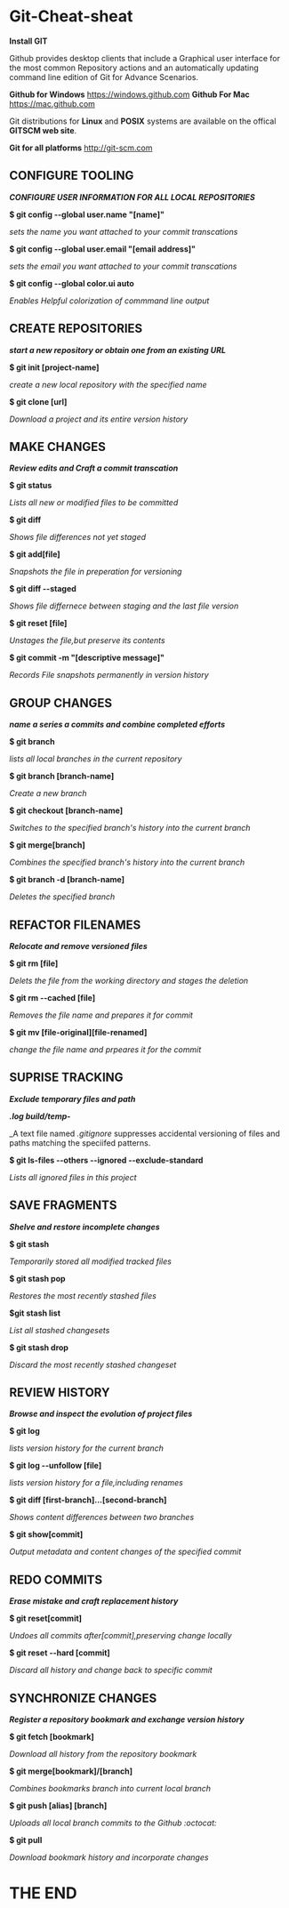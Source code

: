 # Git-Cheat-sheat
**Install GIT**

Github provides desktop clients that include a Graphical user interface for the most common Repository actions and an automatically updating command line edition of Git for Advance Scenarios.

**Github for Windows**
https://windows.github.com 
**Github For Mac**
https://mac.github.com

Git distributions for **Linux** and **POSIX** systems are available on the offical **GITSCM web site**.

**Git for all platforms**
http://git-scm.com

## CONFIGURE TOOLING
**_CONFIGURE USER INFORMATION FOR ALL LOCAL REPOSITORIES_**

**$ git config --global user.name "[name]"**

*sets the name you want attached to your commit transcations*

**$ git config --global user.email "[email address]"**

*sets the email you want attached to your commit transcations*

**$ git config --global color.ui auto**

*Enables Helpful colorization of commmand line output*

## CREATE REPOSITORIES
**_start a new repository or obtain one from an existing URL_**

**$ git init [project-name]**

_create a new local repository with the specified name_

**$ git clone [url]**

_Download a project and its entire version history_

## MAKE CHANGES
**_Review edits and Craft a commit transcation_**

**$ git status**

_Lists all new or modified files to be committed_

**$ git diff**

_Shows file differences not yet staged_

**$ git add[file]**

_Snapshots the file in preperation for versioning_

**$ git diff --staged**

_Shows file differnece between staging and the last file version_

**$ git reset [file]**

_Unstages the file,but preserve its contents_

**$ git commit -m "[descriptive message]"**

_Records File snapshots permanently in version history_

## GROUP CHANGES
**_name a series a commits and combine completed efforts_**

**$ git branch**

_lists all local branches in the current repository_

**$ git branch [branch-name]**

_Create a new branch_

**$ git checkout [branch-name]**

_Switches to the specified branch's history into the current branch_

**$ git merge[branch]**

_Combines the specified branch's history into the current branch_

**$ git branch -d [branch-name]**

_Deletes the specified branch_

## REFACTOR FILENAMES
**_Relocate and remove versioned files_**

**$ git rm [file]**

_Delets the file from the working directory and stages the deletion_

**$ git rm --cached [file]**

_Removes the file name and prepares it for commit_

**$ git mv [file-original][file-renamed]**

_change the file name and prpeares it for the commit_

## SUPRISE TRACKING
**_Exclude temporary files and path_**

**_*.log build/temp-*_**

_A text file named _.gitignore_ suppresses accidental versioning of files and paths matching the speciifed patterns.

**$ git ls-files --others --ignored --exclude-standard**

_Lists all ignored files in this project_

## SAVE FRAGMENTS
**_Shelve and restore incomplete changes_**

**$ git stash**

_Temporarily stored all modified tracked files_

**$ git stash pop**

_Restores the most recently stashed files_

**$git stash list**

_List all stashed changesets_

**$ git stash drop**

_Discard the most recently stashed changeset_

## REVIEW HISTORY
**_Browse and inspect the evolution of project files_**

**$ git log**

_lists version history for the current branch_

**$ git log --unfollow [file]**

_lists version history for a file,including renames_

**$ git diff [first-branch]...[second-branch]**

_Shows content differences between two branches_

**$ git show[commit]**

_Output metadata and content changes of the specified commit_

## REDO COMMITS
**_Erase mistake and craft replacement history_**

**$ git reset[commit]**

_Undoes all commits after[commit],preserving change locally_

**$ git reset --hard [commit]**

_Discard all history and change back to specific commit_

## SYNCHRONIZE CHANGES
**_Register a repository bookmark and exchange version history_**

**$ git fetch [bookmark]**

_Download all history from the repository bookmark_

**$ git merge[bookmark]/[branch]**

_Combines bookmarks branch into current local branch_

**$ git push [alias] [branch]**

_Uploads all local branch commits to the Github :octocat:_

**$ git pull**

_Download bookmark history and incorporate changes_

# THE END 
